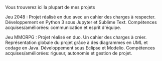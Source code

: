 Vous trouverez ici la plupart de mes projets

Jeu 2048 :
Projet réalisé en duo avec un cahier des charges à respecter. Développement en Python 3 sous Jupyter et Sublime Text. 
Compétences acquises/améliorées: communication et esprit d'équipe.

Jeu MMORPG :
Projet réalisé en duo. Un cahier des charges à créer. 
Représentation globale du projet grâce à des diagrammes en UML et codage en Java. Développement sous Eclipse et Modelio. 
Compétences acquises/améliorées: rigueur, autonomie et gestion de projet.
